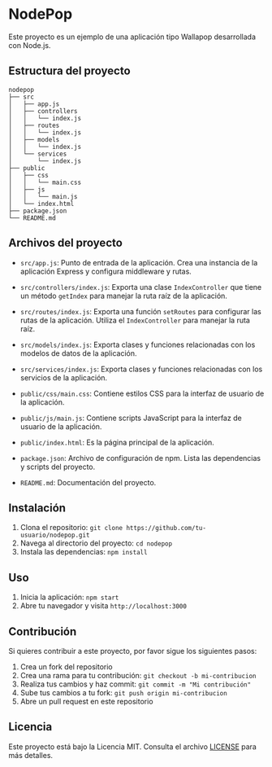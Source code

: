 # NodePop

Este proyecto es un ejemplo de una aplicación tipo Wallapop desarrollada con Node.js.

## Estructura del proyecto

```
nodepop
├── src
│   ├── app.js
│   ├── controllers
│   │   └── index.js
│   ├── routes
│   │   └── index.js
│   ├── models
│   │   └── index.js
│   └── services
│       └── index.js
├── public
│   ├── css
│   │   └── main.css
│   ├── js
│   │   └── main.js
│   └── index.html
├── package.json
└── README.md
```

## Archivos del proyecto

- `src/app.js`: Punto de entrada de la aplicación. Crea una instancia de la aplicación Express y configura middleware y rutas.

- `src/controllers/index.js`: Exporta una clase `IndexController` que tiene un método `getIndex` para manejar la ruta raíz de la aplicación.

- `src/routes/index.js`: Exporta una función `setRoutes` para configurar las rutas de la aplicación. Utiliza el `IndexController` para manejar la ruta raíz.

- `src/models/index.js`: Exporta clases y funciones relacionadas con los modelos de datos de la aplicación.

- `src/services/index.js`: Exporta clases y funciones relacionadas con los servicios de la aplicación.

- `public/css/main.css`: Contiene estilos CSS para la interfaz de usuario de la aplicación.

- `public/js/main.js`: Contiene scripts JavaScript para la interfaz de usuario de la aplicación.

- `public/index.html`: Es la página principal de la aplicación.

- `package.json`: Archivo de configuración de npm. Lista las dependencias y scripts del proyecto.

- `README.md`: Documentación del proyecto.

## Instalación

1. Clona el repositorio: `git clone https://github.com/tu-usuario/nodepop.git`
2. Navega al directorio del proyecto: `cd nodepop`
3. Instala las dependencias: `npm install`

## Uso

1. Inicia la aplicación: `npm start`
2. Abre tu navegador y visita `http://localhost:3000`

## Contribución

Si quieres contribuir a este proyecto, por favor sigue los siguientes pasos:

1. Crea un fork del repositorio
2. Crea una rama para tu contribución: `git checkout -b mi-contribucion`
3. Realiza tus cambios y haz commit: `git commit -m "Mi contribución"`
4. Sube tus cambios a tu fork: `git push origin mi-contribucion`
5. Abre un pull request en este repositorio

## Licencia

Este proyecto está bajo la Licencia MIT. Consulta el archivo [LICENSE](LICENSE) para más detalles.